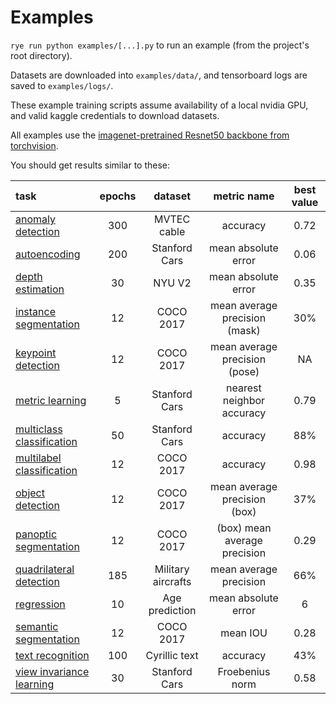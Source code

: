 # Examples

`rye run python examples/[...].py` to run an example (from the project's root directory).

Datasets are downloaded into `examples/data/`, and tensorboard logs are saved to `examples/logs/`.

These example training scripts assume availability of a local nvidia GPU, and valid kaggle credentials to download datasets.

All examples use the [imagenet-pretrained Resnet50 backbone from torchvision](https://pytorch.org/vision/main/models/generated/torchvision.models.resnet50.html#torchvision.models.ResNet50_Weights).

You should get results similar to these:

| task | epochs | dataset | metric name | best value |
| :--- | :---: | :---: | :---: | :---: |
| [anomaly detection](./anomaly_detection.py) | 300 | MVTEC cable | accuracy | 0.72 |
| [autoencoding](./autoencoding.py) | 200 | Stanford Cars | mean absolute error | 0.06 |
| [depth estimation](./depth_estimation.py) | 30 | NYU V2 | mean absolute error | 0.35 |
| [instance segmentation](./instance_segmentation.py) | 12 | COCO 2017 | mean average precision (mask) | 30% |
| [keypoint detection](./keypoint_detection.py) | 12 | COCO 2017 | mean average precision (pose) | NA |
| [metric learning](./metric_learning.py) | 5 | Stanford Cars | nearest neighbor accuracy | 0.79 |
| [multiclass classification](./multiclass_classification.py) | 50 | Stanford Cars | accuracy | 88% |
| [multilabel classification](./multilabel_classification.py) | 12 | COCO 2017 | accuracy | 0.98 |
| [object detection](./object_detection.py) | 12 | COCO 2017 | mean average precision (box) | 37% |
| [panoptic segmentation](./panoptic_segmentation.py) | 12 | COCO 2017 | (box) mean average precision | 0.29 |
| [quadrilateral detection](./quadrilateral_detection.py) | 185 | Military aircrafts | mean average precision | 66% |
| [regression](./regression.py) | 10 | Age prediction | mean absolute error | 6 |
| [semantic segmentation](./semantic_segmentation.py) | 12 | COCO 2017 | mean IOU | 0.28 |
| [text recognition](./text_regression.py) | 100 | Cyrillic text | accuracy | 43% |
| [view invariance learning](./view_invariance_learning.py) | 30 | Stanford Cars | Froebenius norm | 0.58 |
